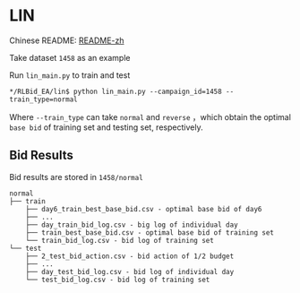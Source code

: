 # LIN
Chinese README: [README-zh](https://github.com/hzn666/RLBid_EA/blob/master/lin/README-zh.MD)

Take dataset `1458` as an example

Run `lin_main.py` to train and test 

```
*/RLBid_EA/lin$ python lin_main.py --campaign_id=1458 --train_type=normal
```

Where `--train_type` can take `normal` and `reverse` ，which obtain the optimal `base bid` of training set and testing set, respectively. 

## Bid Results

Bid results are stored in `1458/normal` 

```
normal
├── train
    ├── day6_train_best_base_bid.csv - optimal base bid of day6
    ├── ...
    ├── day_train_bid_log.csv - big log of individual day
    ├── train_best_base_bid.csv - optimal base bid of training set
    └── train_bid_log.csv - bid log of training set
└── test
    ├── 2_test_bid_action.csv - bid action of 1/2 budget
    ├── ...
    ├── day_test_bid_log.csv - bid log of individual day
    └── test_bid_log.csv - bid log of training set
```
